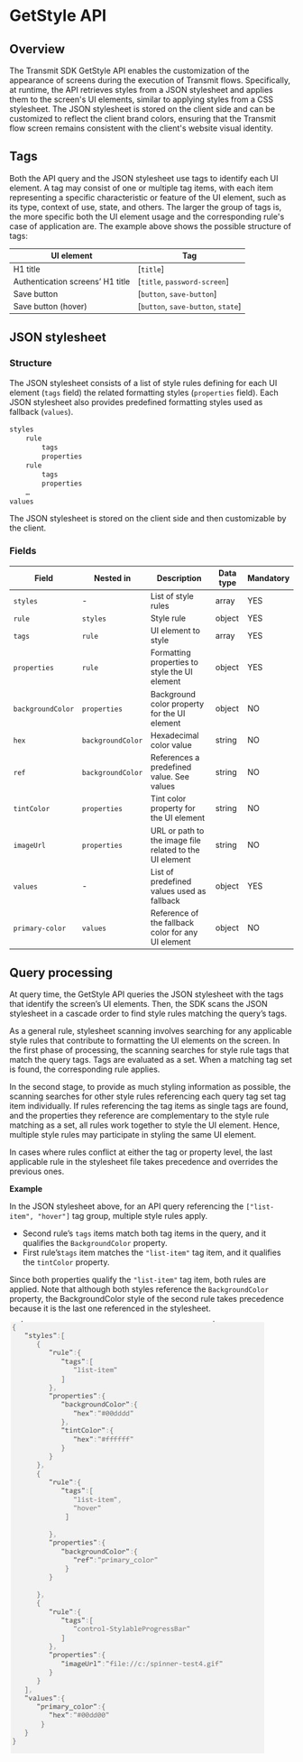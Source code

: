 # GetStyle API

## Overview
The Transmit SDK GetStyle API enables the customization of the appearance of screens during the execution of Transmit flows. Specifically, at runtime, the API retrieves styles from a JSON stylesheet and applies them to the screen's UI elements, similar to applying styles from a CSS stylesheet. The JSON stylesheet is stored on the client side and can be customized to reflect the client brand colors, ensuring that the Transmit flow screen remains consistent with the client's website visual identity. 

## Tags

Both the API query and the JSON stylesheet use tags to identify each UI element. A tag may consist of one or multiple tag items, with each item representing a specific characteristic or feature of the UI element, such as its type, context of use, state, and others. The larger the group of tags is, the more specific both the UI element usage and the corresponding rule's case of application are. The example above shows the possible structure of tags:

| UI element                       | Tag                              |
| -------------------------------- | -------------------------------- |
| H1 title                         | [`title`]                      |
| Authentication screens’ H1 title | [`title`, `password-screen`]     |
| Save button                      | [`button`, `save-button`]        |
| Save button (hover)              | [`button`, `save-button`, `state`] |

## JSON stylesheet 

### Structure

The JSON stylesheet consists of a list of style rules defining for each UI element (`tags` field) the related formatting styles (`properties` field). Each JSON stylesheet also provides predefined formatting styles used as fallback (`values`).
```
styles
    rule
        tags
        properties
    rule
        tags
        properties
    …
values
```
The JSON stylesheet is stored on the client side and then customizable by the client.

### Fields

| Field                | Nested in            | Description                                             | Data type | Mandatory |
| -------------------- | -------------------- | ------------------------------------------------------- | --------- | --------- |
| `styles `          | -                   | List of style rules                                     | array     | YES       |
| `rule`             | `styles `          | Style rule  | object    | YES       |
| `tags `            | `rule `            | UI element to style                                     | array     | YES       |
| `properties`       | `rule `            | Formatting properties to style the UI element           | object    | YES       |
| `backgroundColor ` | `properties `      | Background color property for the UI element            | object    | NO        |
| `hex `             | `backgroundColor ` | Hexadecimal color value                                 | string    | NO        |
| `ref `             | `backgroundColor ` | References a predefined value. See values               | string    | NO        |
| `tintColor `       | `properties `      | Tint color property for the UI element                  | string    | NO        |
| `imageUrl `        | `properties `      | URL or path to the image file related to the UI element | string    | NO        |
| `values `          | -                  | List of predefined values used as fallback           | object    | YES       |
| `primary-color `   | `values `          | Reference of the fallback color for any UI element      | object    | NO        |



## Query processing
At query time, the GetStyle API queries the JSON stylesheet with the tags that identify the screen’s UI elements. Then, the SDK scans the JSON stylesheet in a cascade order to find style rules matching the query’s tags. 

As a general rule, stylesheet scanning involves searching for any applicable style rules that contribute to formatting the UI elements on the screen. 
In the first phase of processing, the scanning searches for style rule tags that match the query tags. Tags are evaluated as a set. When a matching tag set is found, the corresponding rule applies. 

In the second stage, to provide as much styling information as possible, the scanning searches for other style rules referencing each query tag set tag item individually. If rules referencing the tag items as single tags are found, and the properties they reference are complementary to the style rule matching as a set, all rules work together to style the UI element. Hence, multiple style rules may participate in styling the same UI element. 

In cases where rules conflict at either the tag or property level, the last applicable rule in the stylesheet file takes precedence and overrides the previous ones.

**Example**

In the JSON stylesheet above, for an API query referencing the `["list-item", "hover"]` tag group, multiple style rules apply.

- Second rule’s `tags` items match both tag items in the query, and it qualifies the `BackgroundColor` property.
- First rule’s`tags` item matches the `"list-item"` tag item, and it qualifies the `tintColor` property.

Since both properties qualify the `"list-item"` tag item, both rules are applied. Note that although both styles reference the `BackgroundColor` property, the BackgroundColor style of the second rule takes precedence because it is the last one referenced in the stylesheet.

![stylehsheet img](stylesheetexample.JPG)
